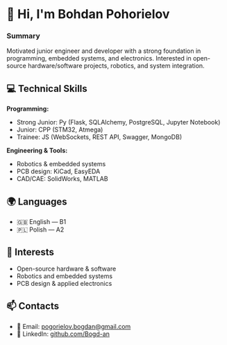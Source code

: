# 👋 Hi, I'm Bohdan Pohorielov  

### Summary
Motivated junior engineer and developer with a strong foundation in programming, embedded systems, and electronics. Interested in open-source hardware/software projects, robotics, and system integration.  

## 💻 Technical Skills  

**Programming:**  
- Strong Junior: Py (Flask, SQLAlchemy, PostgreSQL, Jupyter Notebook)
- Junior: CPP (STM32, Atmega)
- Trainee: JS (WebSockets, REST API, Swagger, MongoDB) 

**Engineering & Tools:**  
- Robotics & embedded systems  
- PCB design: KiCad, EasyEDA  
- CAD/CAE: SolidWorks, MATLAB  

## 🌍 Languages
- 🇬🇧 English — B1  
- 🇵🇱 Polish — A2  

## 🚀 Interests
- Open-source hardware & software  
- Robotics and embedded systems  
- PCB design & applied electronics  

## 📫 Contacts  
- 📧 Email: [pogorielov.bogdan@gmail.com](mailto:pogorielov.bogdan@gmail.com) 
- 💼 LinkedIn: [github.com/Bogd-an](https://github.com/Bogd-an)  

